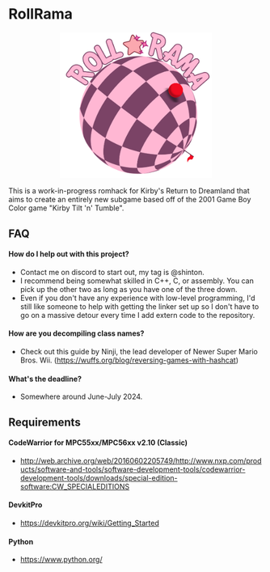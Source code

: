 # RollRama

<p align="center">
	<img src="logo.svg" width="300" alt="RollRama logo"></img>
</p>

This is a work-in-progress romhack for Kirby's Return to Dreamland that aims to create an entirely new subgame based off of the 2001 Game Boy Color game "Kirby Tilt 'n' Tumble".

## FAQ

#### How do I help out with this project?
* Contact me on discord to start out, my tag is @shinton.
* I recommend being somewhat skilled in C++, C, or assembly. You can pick up the other two as long as you have one of the three down.
* Even if you don't have any experience with low-level programming, I'd still like someone to help with getting the linker set up so I don't have to go on a massive detour every time I add extern code to the repository.

#### How are you decompiling class names?
* Check out this guide by Ninji, the lead developer of Newer Super Mario Bros. Wii. (https://wuffs.org/blog/reversing-games-with-hashcat)

#### What's the deadline?
* Somewhere around June-July 2024.

## Requirements

#### CodeWarrior for MPC55xx/MPC56xx v2.10 (Classic)
* http://web.archive.org/web/20160602205749/http://www.nxp.com/products/software-and-tools/software-development-tools/codewarrior-development-tools/downloads/special-edition-software:CW_SPECIALEDITIONS

#### DevkitPro
* https://devkitpro.org/wiki/Getting_Started

#### Python
* https://www.python.org/